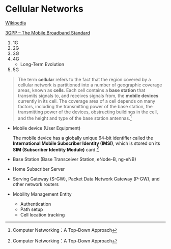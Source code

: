 # Cellular Networks
[Wikipedia](https://en.wikipedia.org/wiki/Cellular_network)

[3GPP – The Mobile Broadband Standard](https://www.3gpp.org/)

1. 1G
2. 2G
3. 3G
4. 4G
   - Long-Term Evolution
5. 5G

> The term **cellular** refers to the fact that the region covered by a cellular network is partitioned into a number of geographic coverage areas, known as **cells**. Each cell contains a **base station** that transmits signals to, and receives signals from, the **mobile devices** currently in its cell. The coverage area of a cell depends on many factors, including the transmitting power of the base station, the transmitting power of the devices, obstructing buildings in the cell, and the height and type of the base station antennas.[^topdown]

- Mobile device (User Equipment)

  The mobile device has a globally unique 64-bit identifier called the **International Mobile Subscriber Identity (IMSI)**, which is stored on its **SIM (Subscriber Identity Module)** card.[^topdown]
- Base Station (Base Transceiver Station, eNode-B, ng-eNB)
- Home Subscriber Server
- Serving Gateway (S-GW), Packet Data Network Gateway (P-GW), and 
other network routers
- Mobility Management Entity
  - Authentication
  - Path setup
  - Cell location tracking

[^topdown]: Computer Networking：A Top-Down Approach